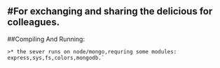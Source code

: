 #For exchanging and sharing the delicious for colleagues.
----
   
##Compiling And Running:
    
    >* the sever runs on node/mongo,requring some modules: express,sys,fs,colors,mongodb.`


           


   
